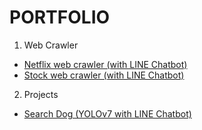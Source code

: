 # PORTFOLIO
1. Web Crawler
- [Netflix web crawler (with LINE Chatbot)](https://github.com/shihweichuang/Netflix_crawler_LINEBot)
- [Stock web crawler (with LINE Chatbot)](https://github.com/shihweichuang/Stock_web_crawler_LINEBot)
2. Projects
- [Search Dog (YOLOv7 with LINE Chatbot)](https://github.com/shihweichuang/CHI101_Search_Dog)

